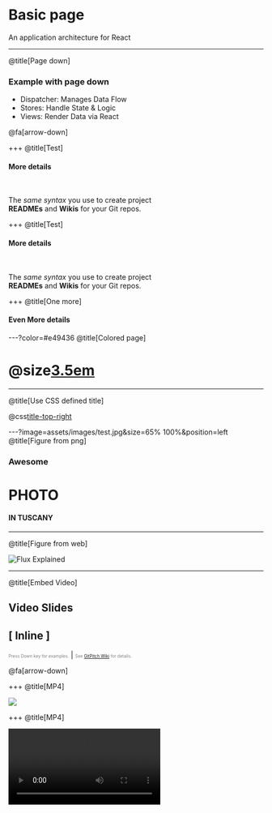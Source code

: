 # Basic page 

An application architecture for React

---
@title[Page down]

### Example with page down

- Dispatcher: Manages Data Flow
- Stores: Handle State & Logic
- Views: Render Data via React

@fa[arrow-down]

+++
@title[Test]

#### More details

<br>

The *same syntax* you use to create project   
**READMEs** and **Wikis** for your Git repos.

+++
@title[Test]

#### More details

<br>

The *same syntax* you use to create project   
**READMEs** and **Wikis** for your Git repos.


+++
@title[One more]

#### Even More details


---?color=#e49436
@title[Colored page]

# @size[3.5em](OK)

---
@title[Use CSS defined title]

@css[title-top-right](Top-right-title)


---?image=assets/images/test.jpg&size=65% 100%&position=left
@title[Figure from png]

### Awesome
# PHOTO
#### IN TUSCANY


---
@title[Figure from web]

![Flux Explained](https://facebook.github.io/flux/img/flux-simple-f8-diagram-explained-1300w.png)

---
@title[Embed Video]
## Video Slides
## [ Inline ]
<span style="font-size:0.6em; color:gray">Press Down key for examples.</span> |
<span style="font-size:0.6em; color:gray">See [GitPitch Wiki](https://github.com/gitpitch/gitpitch/wiki/Video-Slides) for details.</span>

@fa[arrow-down]

+++
@title[MP4]

![](assets/images/Video.gif)

+++
@title[MP4]

![MP4 Video](assets/images/Video.mp4)




